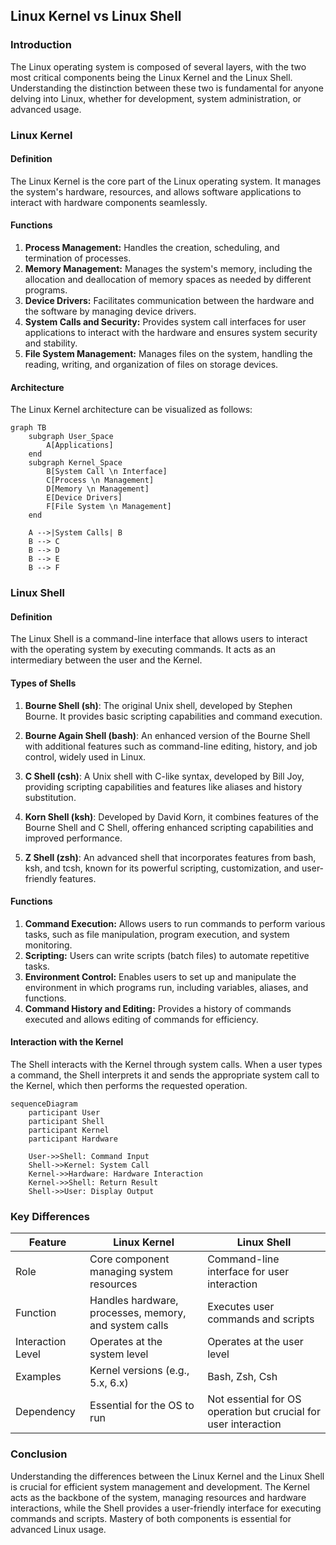 ## Linux Kernel vs Linux Shell

### Introduction

The Linux operating system is composed of several layers, with the two most critical components being the Linux Kernel and the Linux Shell. Understanding the distinction between these two is fundamental for anyone delving into Linux, whether for development, system administration, or advanced usage.

### Linux Kernel

#### Definition

The Linux Kernel is the core part of the Linux operating system. It manages the system's hardware, resources, and allows software applications to interact with hardware components seamlessly.

#### Functions

1. **Process Management:** Handles the creation, scheduling, and termination of processes.
2. **Memory Management:** Manages the system's memory, including the allocation and deallocation of memory spaces as needed by different programs.
3. **Device Drivers:** Facilitates communication between the hardware and the software by managing device drivers.
4. **System Calls and Security:** Provides system call interfaces for user applications to interact with the hardware and ensures system security and stability.
5. **File System Management:** Manages files on the system, handling the reading, writing, and organization of files on storage devices.

#### Architecture

The Linux Kernel architecture can be visualized as follows:

```mermaid
graph TB
    subgraph User_Space
        A[Applications]
    end
    subgraph Kernel_Space
        B[System Call \n Interface]
        C[Process \n Management]
        D[Memory \n Management]
        E[Device Drivers]
        F[File System \n Management]
    end

    A -->|System Calls| B
    B --> C
    B --> D
    B --> E
    B --> F
```

### Linux Shell

#### Definition

The Linux Shell is a command-line interface that allows users to interact with the operating system by executing commands. It acts as an intermediary between the user and the Kernel.

#### Types of Shells

1. **Bourne Shell (sh)**: The original Unix shell, developed by Stephen Bourne. It provides basic scripting capabilities and command execution.

2. **Bourne Again Shell (bash)**: An enhanced version of the Bourne Shell with additional features such as command-line editing, history, and job control, widely used in Linux.

3. **C Shell (csh)**: A Unix shell with C-like syntax, developed by Bill Joy, providing scripting capabilities and features like aliases and history substitution.

4. **Korn Shell (ksh)**: Developed by David Korn, it combines features of the Bourne Shell and C Shell, offering enhanced scripting capabilities and improved performance.

5. **Z Shell (zsh)**: An advanced shell that incorporates features from bash, ksh, and tcsh, known for its powerful scripting, customization, and user-friendly features.

#### Functions

1. **Command Execution:** Allows users to run commands to perform various tasks, such as file manipulation, program execution, and system monitoring.
2. **Scripting:** Users can write scripts (batch files) to automate repetitive tasks.
3. **Environment Control:** Enables users to set up and manipulate the environment in which programs run, including variables, aliases, and functions.
4. **Command History and Editing:** Provides a history of commands executed and allows editing of commands for efficiency.

#### Interaction with the Kernel

The Shell interacts with the Kernel through system calls. When a user types a command, the Shell interprets it and sends the appropriate system call to the Kernel, which then performs the requested operation.

```mermaid
sequenceDiagram
    participant User
    participant Shell
    participant Kernel
    participant Hardware

    User->>Shell: Command Input
    Shell->>Kernel: System Call
    Kernel->>Hardware: Hardware Interaction
    Kernel->>Shell: Return Result
    Shell->>User: Display Output
```

### Key Differences

| Feature           | Linux Kernel                                          | Linux Shell                                                     |
| ----------------- | ----------------------------------------------------- | --------------------------------------------------------------- |
| Role              | Core component managing system resources              | Command-line interface for user interaction                     |
| Function          | Handles hardware, processes, memory, and system calls | Executes user commands and scripts                              |
| Interaction Level | Operates at the system level                          | Operates at the user level                                      |
| Examples          | Kernel versions (e.g., 5.x, 6.x)                      | Bash, Zsh, Csh                                                  |
| Dependency        | Essential for the OS to run                           | Not essential for OS operation but crucial for user interaction |

### Conclusion

Understanding the differences between the Linux Kernel and the Linux Shell is crucial for efficient system management and development. The Kernel acts as the backbone of the system, managing resources and hardware interactions, while the Shell provides a user-friendly interface for executing commands and scripts. Mastery of both components is essential for advanced Linux usage.
